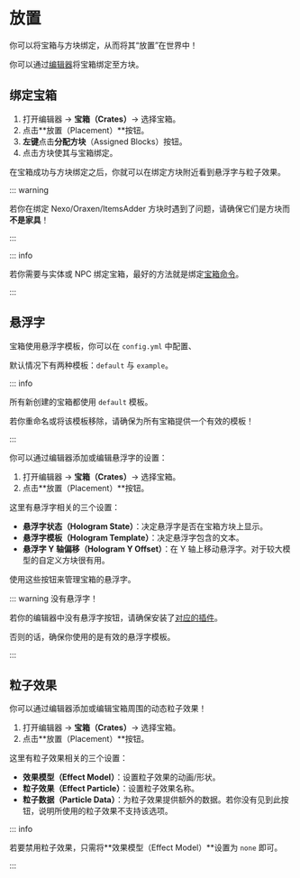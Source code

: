 # 放置

你可以将宝箱与方块绑定，从而将其“放置”在世界中！

你可以通过[编辑器](editor-gui.md)将宝箱绑定至方块。

## 绑定宝箱

1. 打开编辑器 -> **宝箱（Crates）**-> 选择宝箱。
2. 点击**放置（Placement）**按钮。
3. **左键**点击**分配方块**（Assigned Blocks）按钮。
4. 点击方块使其与宝箱绑定。

在宝箱成功与方块绑定之后，你就可以在绑定方块附近看到悬浮字与粒子效果。

::: warning

若你在绑定 Nexo/Oraxen/ItemsAdder 方块时遇到了问题，请确保它们是方块而**不是家具**！

:::

::: info

若你需要与实体或 NPC 绑定宝箱，最好的方法就是绑定[宝箱命令](commands.md)。

:::

## 悬浮字

宝箱使用悬浮字模板，你可以在 `config.yml` 中配置、

默认情况下有两种模板：`default` 与 `example`。

::: info

所有新创建的宝箱都使用 `default` 模板。

若你重命名或将该模板移除，请确保为所有宝箱提供一个有效的模板！

:::

你可以通过编辑器添加或编辑悬浮字的设置：

1. 打开编辑器 -> **宝箱（Crates）**-> 选择宝箱。
2. 点击**放置（Placement）**按钮。

这里有悬浮字相关的三个设置：

* **悬浮字状态（Hologram State）**：决定悬浮字是否在宝箱方块上显示。
* **悬浮字模板（Hologram Template）**：决定悬浮字包含的文本。
* **悬浮字 Y 轴偏移（Hologram Y Offset）**：在 Y 轴上移动悬浮字。对于较大模型的自定义方块很有用。

使用这些按钮来管理宝箱的悬浮字。

::: warning 没有悬浮字！

若你的编辑器中没有悬浮字按钮，请确保安装了[对应的插件](intergrations.holograms.md)。

否则的话，确保你使用的是有效的悬浮字模板。

:::

## 粒子效果

你可以通过编辑器添加或编辑宝箱周围的动态粒子效果！

1. 打开编辑器 -> **宝箱（Crates）**-> 选择宝箱。
2. 点击**放置（Placement）**按钮。

这里有粒子效果相关的三个设置：

* **效果模型（Effect Model）**：设置粒子效果的动画/形状。
* **粒子效果（Effect Particle）**：设置粒子效果名称。
* **粒子数据（Particle Data）**：为粒子效果提供额外的数据。若你没有见到此按钮，说明所使用的粒子效果不支持该选项。

::: info

若要禁用粒子效果，只需将**效果模型（Effect Model）**设置为 `none` 即可。

:::